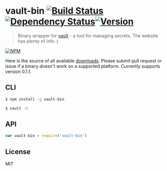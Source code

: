 # vault-bin [![Build Status](https://img.shields.io/travis/RnbWd/vault-bin.svg?style=flat-square)](https://travis-ci.org/RnbWd/vault-bin)[![Dependency Status](https://img.shields.io/david/rnbwd/vault-bin.svg?style=flat-square)](https://david-dm.org/rnbwd/vault-bin)[![Version](https://img.shields.io/badge/version-0.1.1-blue.svg?style=flat-square)](https://www.vaultproject.io/downloads.html)

> Binary wrapper for [vault](https://www.vaultproject.io/) - a tool for managing secrets. The website has plenty of info :)

[![NPM](https://nodei.co/npm/vault-bin.png?downloads=true)](https://nodei.co/npm/vault-bin/)

Here is the source of all available [downloads](https://www.vaultproject.io/downloads.html). Please submit pull request or issue if a binary doesn't work on a supported platform. Currently supports version 0.1.1.

## CLI

```bash
$ npm install -g vault-bin
```
```bash
$ vault -h
```

## API

``` js
var vault-bin = require('vault-bin')
```

## License

MIT
